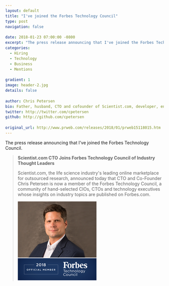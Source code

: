 ```yaml
---
layout: default
title: "I've joined the Forbes Technology Council"
type: post
navigation: false

date: 2018-01-23 07:00:00 -0800
excerpt: "The press release announcing that I've joined the Forbes Technology Council"
categories:
  - Hiring
  - Technology
  - Business
  - Mentions

gradient: 1
image: header-2.jpg
details: false

author: Chris Petersen
bio: Father, husband, CTO and cofounder of Scientist.com, developer, entrepreneur and technologist.
twitter: http://twitter.com/cpetersen
github: http://github.com/cpetersen

original_url: http://www.prweb.com/releases/2018/01/prweb15118015.htm
---
```



The press release announcing that I've joined the Forbes Technology Council.

 >
 >
 > **Scientist.com CTO Joins Forbes Technology Council of Industry Thought Leaders**
 >
 > Scientist.com, the life science industry's leading online marketplace for outsourced research, announced today that CTO and Co-Founder Chris Petersen is now a member of the Forbes Technology Council, a community of hand-selected CIOs, CTOs and technology executives whose insights on industry topics are published on Forbes.com.
 >
 > ![Headshot](/images/forbe-press-release-headshot.png)
 >
 >
